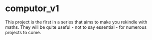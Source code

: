 # computor_v1
 This project is the first in a series that aims to make you rekindle with maths. They will be quite useful - not to say essential - for numerous projects to come.
